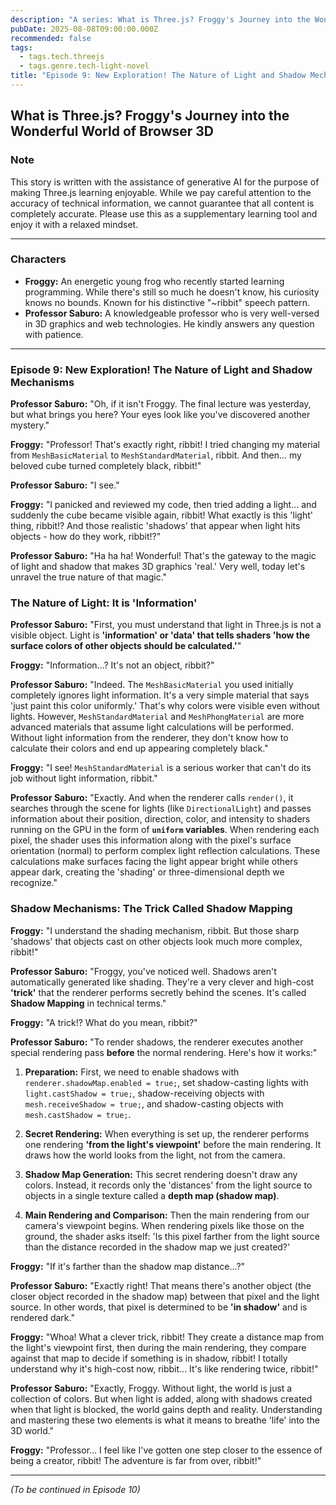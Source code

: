 ```yaml
---
description: "A series: What is Three.js? Froggy's Journey into the Wonderful World of Browser 3D."
pubDate: 2025-08-08T09:00:00.000Z
recommended: false
tags:
  - tags.tech.threejs
  - tags.genre.tech-light-novel
title: "Episode 9: New Exploration! The Nature of Light and Shadow Mechanisms"
---
```


## What is Three.js? Froggy's Journey into the Wonderful World of Browser 3D

### Note

This story is written with the assistance of generative AI for the purpose of making Three.js learning enjoyable.
While we pay careful attention to the accuracy of technical information, we cannot guarantee that all content is completely accurate.
Please use this as a supplementary learning tool and enjoy it with a relaxed mindset.

---

### Characters

*   **Froggy:** An energetic young frog who recently started learning programming. While there's still so much he doesn't know, his curiosity knows no bounds. Known for his distinctive "~ribbit" speech pattern.
*   **Professor Saburo:** A knowledgeable professor who is very well-versed in 3D graphics and web technologies. He kindly answers any question with patience.

---

### Episode 9: New Exploration! The Nature of Light and Shadow Mechanisms

**Professor Saburo:** "Oh, if it isn't Froggy. The final lecture was yesterday, but what brings you here? Your eyes look like you've discovered another mystery."

**Froggy:** "Professor! That's exactly right, ribbit! I tried changing my material from `MeshBasicMaterial` to `MeshStandardMaterial`, ribbit. And then... my beloved cube turned completely black, ribbit!"

**Professor Saburo:** "I see."

**Froggy:** "I panicked and reviewed my code, then tried adding a light... and suddenly the cube became visible again, ribbit! What exactly is this 'light' thing, ribbit!? And those realistic 'shadows' that appear when light hits objects - how do they work, ribbit!?"

**Professor Saburo:** "Ha ha ha! Wonderful! That's the gateway to the magic of light and shadow that makes 3D graphics 'real.' Very well, today let's unravel the true nature of that magic."

### The Nature of Light: It is 'Information'

**Professor Saburo:** "First, you must understand that light in Three.js is not a visible object. Light is **'information' or 'data' that tells shaders 'how the surface colors of other objects should be calculated.'**"

**Froggy:** "Information...? It's not an object, ribbit?"

**Professor Saburo:** "Indeed. The `MeshBasicMaterial` you used initially completely ignores light information. It's a very simple material that says 'just paint this color uniformly.' That's why colors were visible even without lights. However, `MeshStandardMaterial` and `MeshPhongMaterial` are more advanced materials that assume light calculations will be performed. Without light information from the renderer, they don't know how to calculate their colors and end up appearing completely black."

**Froggy:** "I see! `MeshStandardMaterial` is a serious worker that can't do its job without light information, ribbit."

**Professor Saburo:** "Exactly. And when the renderer calls `render()`, it searches through the scene for lights (like `DirectionalLight`) and passes information about their position, direction, color, and intensity to shaders running on the GPU in the form of **`uniform` variables**. When rendering each pixel, the shader uses this information along with the pixel's surface orientation (normal) to perform complex light reflection calculations. These calculations make surfaces facing the light appear bright while others appear dark, creating the 'shading' or three-dimensional depth we recognize."

### Shadow Mechanisms: The Trick Called Shadow Mapping

**Froggy:** "I understand the shading mechanism, ribbit. But those sharp 'shadows' that objects cast on other objects look much more complex, ribbit!"

**Professor Saburo:** "Froggy, you've noticed well. Shadows aren't automatically generated like shading. They're a very clever and high-cost **'trick'** that the renderer performs secretly behind the scenes. It's called **Shadow Mapping** in technical terms."

**Froggy:** "A trick!? What do you mean, ribbit?"

**Professor Saburo:** "To render shadows, the renderer executes another special rendering pass **before** the normal rendering. Here's how it works:"

1.  **Preparation:** First, we need to enable shadows with `renderer.shadowMap.enabled = true;`, set shadow-casting lights with `light.castShadow = true;`, shadow-receiving objects with `mesh.receiveShadow = true;`, and shadow-casting objects with `mesh.castShadow = true;`.

2.  **Secret Rendering:** When everything is set up, the renderer performs one rendering **'from the light's viewpoint'** before the main rendering. It draws how the world looks from the light, not from the camera.

3.  **Shadow Map Generation:** This secret rendering doesn't draw any colors. Instead, it records only the 'distances' from the light source to objects in a single texture called a **depth map (shadow map)**.

4.  **Main Rendering and Comparison:** Then the main rendering from our camera's viewpoint begins. When rendering pixels like those on the ground, the shader asks itself: 'Is this pixel farther from the light source than the distance recorded in the shadow map we just created?'

**Froggy:** "If it's farther than the shadow map distance...?"

**Professor Saburo:** "Exactly right! That means there's another object (the closer object recorded in the shadow map) between that pixel and the light source. In other words, that pixel is determined to be **'in shadow'** and is rendered dark."

**Froggy:** "Whoa! What a clever trick, ribbit! They create a distance map from the light's viewpoint first, then during the main rendering, they compare against that map to decide if something is in shadow, ribbit! I totally understand why it's high-cost now, ribbit... It's like rendering twice, ribbit!"

**Professor Saburo:** "Exactly, Froggy. Without light, the world is just a collection of colors. But when light is added, along with shadows created when that light is blocked, the world gains depth and reality. Understanding and mastering these two elements is what it means to breathe 'life' into the 3D world."

**Froggy:** "Professor... I feel like I've gotten one step closer to the essence of being a creator, ribbit! The adventure is far from over, ribbit!"

---
*(To be continued in Episode 10)*
